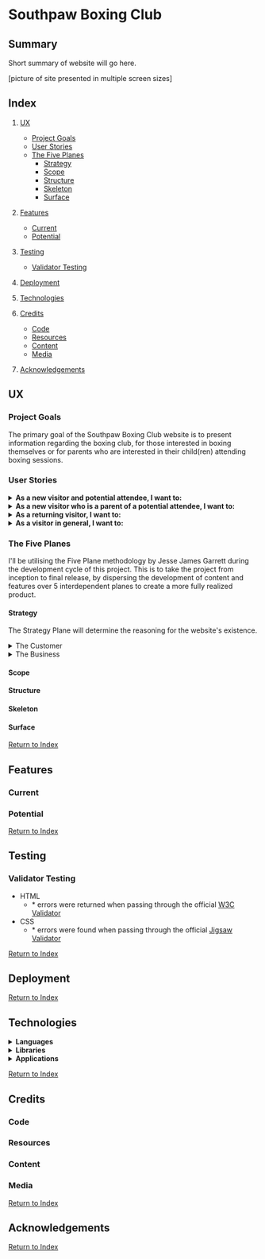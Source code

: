 # Southpaw Boxing Club

## Summary

Short summary of website will go here.

[picture of site presented in multiple screen sizes]

## Index

1. [UX](#UX)

   - [Project Goals](#Project-Goals)
   - [User Stories](#User-Stories)
   - [The Five Planes](#The-Five-Planes)
     - [Strategy](#Strategy)
     - [Scope](#Scope)
     - [Structure](#Structure)
     - [Skeleton](#Skeleton)
     - [Surface](#Surface)

1. [Features](#Features)

   - [Current](#Current)
   - [Potential](#Potential)

1. [Testing](#testing)

   - [Validator Testing](#Validator-Testing)

1. [Deployment](#Deployment)

1. [Technologies](#Technologies)

1. [Credits](#Credits)

   - [Code](#Code)
   - [Resources](#Resources)
   - [Content](#Content)
   - [Media](#Media)

1. [Acknowledgements](#Acknowledgements)

## UX

### Project Goals

The primary goal of the Southpaw Boxing Club website is to present information regarding the boxing club, for those interested in boxing themselves or for parents who are interested in their child(ren) attending boxing sessions.

### User Stories

<details>
  <summary><b>As a new visitor and potential attendee, I want to:</b></summary>

- Discern whether the boxing club is suitable for my current level of boxing experience.
- Quickly observe the public sessions, deducing as to which sessions are most suitable for my current goals.
- Be informed as to what clothing is appropriate for the boxing sessions.
</details>

<details>
  <summary><b>As a new visitor who is a parent of a potential attendee, I want to:</b></summary>

- Understand the organisation and it's sessions in detail, to dicern whether it's the right fit for my child.
- Be informed as to what clothing my child should wear when attending boxing sessions.
</details>

<details>
  <summary><b>As a returning visitor, I want to:</b></summary>

- Contact the organisation for the purpose of discussing and scheduling a private session.
- Quickly observe the public sessions, to investigate the sessions I have not attended thus far.
</details>

<details>
  <summary><b>As a visitor in general, I want to:</b></summary>

- Swiftly navigate to the parts of the website which are relevant to me.
- Promptly discover the times and locations for each public session respectively.
- Be able to contact the organisation for any additional questions I may have.
- Easily find the organisations' social media links, so I can keep up to date with what's new.
</details>

### The Five Planes

I'll be utilising the Five Plane methodology by Jesse James Garrett during the development cycle of this project. This is to take the project from inception to final release, by dispersing the development of content and features over 5 interdependent planes to create a more fully realized product.

#### Strategy

The Strategy Plane will determine the reasoning for the website's existence.

<details>
  <summary>The Customer</summary>

- The primary demographic of the target audience, will be either male or female and be between the ages of 14 and 30 years old.
- The secondary demographic of the target audience, will be parents whose children are aged between 8 and 13 years old.

**Goals**

- The target audience wants to learn about the Southpaw Boxing Club, they want to get a feel for what the club represents and what it can do for them and/or their child regarding their personal boxing-related goals.
- They'll expect the website to be aesthetically pleasing, sporting a modern and sleek design in keeping with modern sport brand trends.
- The primary target audience will likely be uninterested with large portions of text, and will instead look for short and snappy snippets of information that are relevant to them and their visit.
- The secondary target audience will seek for more information regarding the boxing club, especially relating to how the boxing club trains children.

</details>

<details>
  <summary>The Business</summary>

- A website presenting information on the Southpaw Boxing Club is necessary, given that the target audience is on the younger end of the spectrum and they will expect a website along with an online presence on social platforms.
- Tech considerations must be undertaken given the target audience's young age range, as they will likely be mobile savvy. Therefore a mobile-first approach is necessary, as small screen sizes will likely be the most common way this website is experienced.

**Goals**

- The primary goal of the website from a business perspective, is to convince those partially interested in attending to attend the club's boxing classes, increasing profits from payments made on the door.

- The secondary goal of the website, is to help drive the club's online presence. Strong branding

</details>

#### Scope

#### Structure

#### Skeleton

#### Surface

[Return to Index](#index)

## Features

### Current

### Potential

[Return to Index](#index)

## Testing

### Validator Testing

- HTML
  - \* errors were returned when passing through the official [W3C Validator](https://validator.w3.org/)
- CSS
  - \* errors were found when passing through the official [Jigsaw Validator](https://jigsaw.w3.org/css-validator/)

[Return to Index](#index)

## Deployment

[Return to Index](#index)

## Technologies

<details>
  <summary><b>Languages</b></summary>

- HTML5
- CSS3
</details>

<details>
  <summary><b>Libraries</b></summary>

- [Google Fonts](https://fonts.google.com/)
- [Font Awesome](https://fontawesome.com/)
</details>

<details>
  <summary><b>Applications</b></summary>

- [VS Code](https://code.visualstudio.com/)
  - VS Code was utilised to develop the project.
  - The [Live Server](https://marketplace.visualstudio.com/items?itemName=ritwickdey.LiveServer) extension was used to have a live, realtime preview of the webpage.
  - The [Prettier](https://marketplace.visualstudio.com/items?itemName=esbenp.prettier-vscode) extension was utilised to format my code in a consistent manner.
  - The [Markdown Preview Enhanced](https://marketplace.visualstudio.com/items?itemName=shd101wyy.markdown-preview-enhanced) extension was utilised to have a live, realtime preview of this README.md file.
- [Balsamiq](https://balsamiq.com/)
  - Balsamiq was used to create the wireframes during the Skeleton Plane phase.
- [Coolors](https://coolors.co/)
  - The Coolors generator was utilised to come up with an appropriate color palette.
- [Affinity Designer](https://affinity.serif.com/en-gb/designer/)
  - Affinity Designer was used to create the Southpaw Boxing Club logo.
- [WebAim](https://webaim.org/resources/contrastchecker/)
  - WebAim was utilised to check that the colour ratio between the text and background colours.
  </details>

[Return to Index](#index)

## Credits

### Code

### Resources

### Content

### Media

[Return to Index](#index)

## Acknowledgements

[Return to Index](#index)
